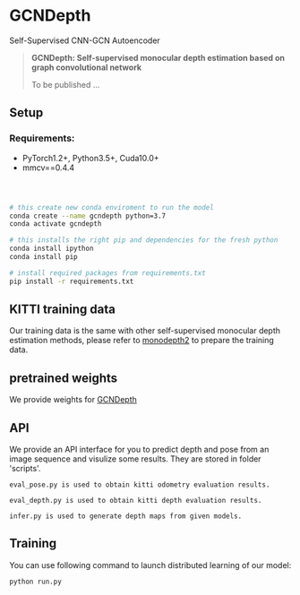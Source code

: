 # GCNDepth
Self-Supervised CNN-GCN Autoencoder 
> **GCNDepth: Self-supervised monocular depth estimation based on graph convolutional network**
>
> To be published ...


## Setup

### Requirements:
- PyTorch1.2+, Python3.5+, Cuda10.0+
- mmcv==0.4.4


```bash



# this create new conda enviroment to run the model
conda create --name gcndepth python=3.7
conda activate gcndepth

# this installs the right pip and dependencies for the fresh python
conda install ipython
conda install pip

# install required packages from requirements.txt
pip install -r requirements.txt
```

## KITTI training data

Our training data is the same with other self-supervised monocular depth estimation methods, please refer to [monodepth2](https://github.com/nianticlabs/monodepth2) to prepare the training data.

## pretrained weights

We provide weights for [GCNDepth](https://drive.google.com/file/d/1BImXNB9PEgv3mZczB3uBW3EDi4dpOcXF/view?usp=sharing)

## API
We provide an API interface for you to predict depth and pose from an image sequence and visulize some results.
They are stored in folder 'scripts'.

```
eval_pose.py is used to obtain kitti odometry evaluation results.
```

```
eval_depth.py is used to obtain kitti depth evaluation results.
```

```
infer.py is used to generate depth maps from given models.
```

## Training
You can use following command to launch distributed learning of our model:
```
python run.py
```
